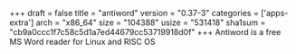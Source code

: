 +++
draft = false
title = "antiword"
version = "0.37-3"
categories = ['apps-extra']
arch = "x86_64"
size = "104388"
usize = "531418"
sha1sum = "cb9a0ccc1f7c58c5d1a7ed44679cc53719918d0f"
+++
Antiword is a free MS Word reader for Linux and RISC OS